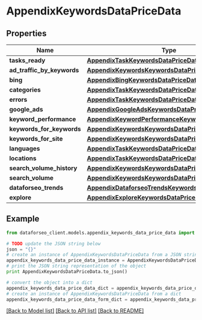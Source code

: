 # AppendixKeywordsDataPriceData


## Properties

Name | Type | Description | Notes
------------ | ------------- | ------------- | -------------
**tasks_ready** | [**AppendixTaskKeywordsDataPriceDataInfo**](AppendixTaskKeywordsDataPriceDataInfo.md) |  | [optional] 
**ad_traffic_by_keywords** | [**AppendixKeywordsKeywordsDataPriceDataInfo**](AppendixKeywordsKeywordsDataPriceDataInfo.md) |  | [optional] 
**bing** | [**AppendixBingKeywordsDataPriceData**](AppendixBingKeywordsDataPriceData.md) |  | [optional] 
**categories** | [**AppendixTaskKeywordsDataPriceDataInfo**](AppendixTaskKeywordsDataPriceDataInfo.md) |  | [optional] 
**errors** | [**AppendixTaskKeywordsDataPriceDataInfo**](AppendixTaskKeywordsDataPriceDataInfo.md) |  | [optional] 
**google_ads** | [**AppendixGoogleAdsKeywordsDataPriceData**](AppendixGoogleAdsKeywordsDataPriceData.md) |  | [optional] 
**keyword_performance** | [**AppendixKeywordPerformanceKeywordsDataPriceData**](AppendixKeywordPerformanceKeywordsDataPriceData.md) |  | [optional] 
**keywords_for_keywords** | [**AppendixKeywordsKeywordsDataPriceDataInfo**](AppendixKeywordsKeywordsDataPriceDataInfo.md) |  | [optional] 
**keywords_for_site** | [**AppendixKeywordsKeywordsDataPriceDataInfo**](AppendixKeywordsKeywordsDataPriceDataInfo.md) |  | [optional] 
**languages** | [**AppendixTaskKeywordsDataPriceDataInfo**](AppendixTaskKeywordsDataPriceDataInfo.md) |  | [optional] 
**locations** | [**AppendixTaskKeywordsDataPriceDataInfo**](AppendixTaskKeywordsDataPriceDataInfo.md) |  | [optional] 
**search_volume_history** | [**AppendixKeywordsKeywordsDataPriceDataInfo**](AppendixKeywordsKeywordsDataPriceDataInfo.md) |  | [optional] 
**search_volume** | [**AppendixKeywordsKeywordsDataPriceDataInfo**](AppendixKeywordsKeywordsDataPriceDataInfo.md) |  | [optional] 
**dataforseo_trends** | [**AppendixDataforseoTrendsKeywordsDataPriceData**](AppendixDataforseoTrendsKeywordsDataPriceData.md) |  | [optional] 
**explore** | [**AppendixExploreKeywordsDataPriceData**](AppendixExploreKeywordsDataPriceData.md) |  | [optional] 

## Example

```python
from dataforseo_client.models.appendix_keywords_data_price_data import AppendixKeywordsDataPriceData

# TODO update the JSON string below
json = "{}"
# create an instance of AppendixKeywordsDataPriceData from a JSON string
appendix_keywords_data_price_data_instance = AppendixKeywordsDataPriceData.from_json(json)
# print the JSON string representation of the object
print AppendixKeywordsDataPriceData.to_json()

# convert the object into a dict
appendix_keywords_data_price_data_dict = appendix_keywords_data_price_data_instance.to_dict()
# create an instance of AppendixKeywordsDataPriceData from a dict
appendix_keywords_data_price_data_form_dict = appendix_keywords_data_price_data.from_dict(appendix_keywords_data_price_data_dict)
```
[[Back to Model list]](../README.md#documentation-for-models) [[Back to API list]](../README.md#documentation-for-api-endpoints) [[Back to README]](../README.md)



